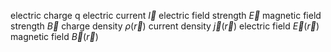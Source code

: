 electric charge q
electric current $\vec I$
electric field strength $\vec E$ 
magnetic field strength $\vec B$
charge density $\rho (\vec r)$
current density $\vec j (\vec r)$ 
electric field $\vec E (\vec r)$ 
magnetic field $\vec B (\vec r)$
  